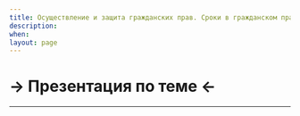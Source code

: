 ```yaml
---
title: Осуществление и защита гражданских прав. Сроки в гражданском праве
description:
when:
layout: page
---
```


<style>
td {
    border: 1px solid black;
    text-align: left;
    font-weight: 300;
}
</style>

# &rarr; <a id="goToPresentation" target="_blank">Презентация по теме</a> &larr;

<hr />

<!-- # Вопросы -->

<!-- 1. Понятие и способы осуществления гражданских прав и исполнения гражданских обязанностей. -->
<!-- 2. Пределы осуществления гражданских прав. -->
<!-- 3. Понятие и содержание права на защиту гражданских прав. -->
<!-- 4. Самозащита гражданских прав. -->
<!-- 5. Особенности различных способов защиты прав. -->
<!-- 6. Юридическое значение и виды сроков. -->
<!-- 7. Порядок исчисления сроков. -->
<!-- 8. Понятие и классификация сроков защиты гражданского права. Приведите примеры -->
<!--    споров, для разрешения которых законом предусмотрен обязательный -->
<!--    претензионный порядок. -->
<!-- 9. Принципы осуществления прав и исполнения обязанностей: -->
<!--    - Целеполагающие принципы: -->
<!--      - Принцип гарантированного осуществления гражданских прав и исполнения -->
<!--        обязанностей -->
<!--      - Принцип эффективности -->
<!--      - Принцип сочетания частных (личных) и общественных интересов -->
<!--    - Принципы-методы: -->
<!--      - Принцип беспрепятственного осуществления гражданских прав -->
<!--      - Принцип равенства участников гражданских правоотношений -->
<!--      - Принцип диспозитивности -->
<!--      - Принцип сохранения прав в случае отказа граждан и юридических лиц от этих -->
<!--        прав -->
<!--      - Принцип недопустимости злоупотребления правом -->
<!--      - Принцип соразмерности гражданских прав и обязанностей -->

<!-- # Задачи -->

<!-- ## Задача 1 -->

<!-- Одна из жительниц подъезда дома № 14 по улице Новомихайловской Валентина -->
<!-- Андреевна была любительницей кошек и собак. Семьи у пожилой женщины не было, -->
<!-- поэтому она после выхода на пенсию взяла из собачьего приюта четырех собак -->
<!-- разных пород, а также регулярно подбирала на улице бездомных кошек, число -->
<!-- которых за полгода достигло двенадцати. Домашние питомцы Валентины Андреевны -->
<!-- доставляли ей много радости, однако соседи по подъезду испытывали большие -->
<!-- неудобства: мало того, что им мешал шум, создаваемый животными, запахи из -->
<!-- квартиры Валентины Андреевны проникали на лестничную клетку, а затем и в -->
<!-- квартиры соседей. -->

<!-- Токаревы, являясь ближайшими соседями Валентины Андреевны в отчаянии вызвали -->
<!-- участкового с требованием прекратить безобразие. Однако участковый объяснил, что -->
<!-- ограничения по содержанию животных, влекущие наложение административного -->
<!-- взыскания в случае их невыполнения касаются только содержания диких и в том -->
<!-- числе редких животных. Также граждане должны соблюдать санитарно-гигиенические, -->
<!-- ветеринарные и требования по безопасности содержания животных. В частности -->
<!-- существует запрет на содержание животных в местах общего пользования, в -->
<!-- коммунальных квартирах, при наличии у соседей медицинских противопоказаний, -->
<!-- выгул без поводка и намордника и т.д. Уголовное наказание может последовать за -->
<!-- причинение тяжкого вреда по неосторожности при нападении животного и за жестокое -->
<!-- обращение с животным, повлекшее его гибель или увечье. Так как в действиях -->
<!-- соседки отсутствуют составы преступления и административного правонарушения, -->
<!-- привлечь к ответственности Валентину Андреевну невозможно и забрать животных -->
<!-- милиция не может. Инициативная группа соседей на следующий день обратилась за -->
<!-- консультацией к юристу. -->

<!-- **Вопросы:** -->

<!-- 1. Как определить пределы осуществления права? -->
<!-- 2. Какую консультацию по защите прав соседей должен дать юрист? -->
<!-- 3. Могут ли соседи требовать устранить препятствия в осуществлении своих прав -->
<!--    путем передачи животных Валентины Андреевны в собачий и кошачий приюты? -->

<!-- ## Задача 2 -->

<!-- Тарас и Надежда Ивановы расторгли брак в судебном порядке. В решении суда по -->
<!-- заявлению лиц, участвующих в деле было указано, что материальных претензий они -->
<!-- друг к другу не имеют, спор о месте проживания несовершеннолетнего ребенка -->
<!-- Даниила (12 лет) отсутствует. После расторжения брака бывшие супруги заключили -->
<!-- соглашение, в котором определили, что двухкомнатная квартира, приобретенная ими -->
<!-- во время брака, сохраняет статус общей собственности, но с определением равных -->
<!-- долей в праве. Пользование жилым помещением предоставляется Надежде Ивановой, -->
<!-- которая будет проживать в данной квартире с сыном Даниилом, Тарас же Иванов -->
<!-- право пользования этим жилым помещением утрачивает. Взамен этого Надежда -->
<!-- обязуется не предъявлять требования к бывшему супругу о содержании -->
<!-- несовершеннолетнего ребенка в виде взыскания алиментов до достижения Даниилом -->
<!-- совершеннолетнего возраста. Не считая данный договор алиментным соглашением, -->
<!-- бывшие супруги не стали обращаться к нотариусу за его удостоверением. Через год -->
<!-- Надежда попала в больницу с черепно-мозговой травмой и вследствие длительного -->
<!-- лечения, повлекшего значительные расходы на медикаменты и потерю в заработной -->
<!-- плате, стала испытывать материальные затруднения. К тому же сын занимался лыжным -->
<!-- спортом и затраты на экипировку и участие в соревнованиях так же были нагрузкой -->
<!-- на бюджет семьи. Подруга посоветовала Надежде обратиться в суд с требованием к -->
<!-- отцу Даниила и взыскать алименты на ребенка за прошедшее с расторжения брака -->
<!-- время. Однако Надежда сомневалась, что имеет на это право вследствие -->
<!-- подписанного с бывшим супругом договора. -->

<!-- **Вопросы:** -->

<!-- 1. Имеет ли юридическую силу подписанное между Надеждой и Тарасом Ивановыми -->
<!--    соглашение? -->
<!-- 2. Какие юридические последствия имеет отказ от субъективных гражданских прав? -->
<!-- 3. Как следует поступить Надежде Ивановой в сложившейся ситуации? -->

<!-- ## Задача 3 -->

<!-- Два брата Леонид и Яков получили в наследство от отца долю в праве общей -->
<!-- собственности на офисное помещение, расположенное в центре города. Кроме них -->
<!-- другими сособственниками были ООО «Янтарь» и гражданин Сидоренко Н.Н. -->

<!-- Леонид желал улучшить свои жилищные условия и нуждался в деньгах, поэтому решил -->
<!-- продать свою долю. Он обратился к директору ООО «Янтарь» Матвейчук А.А. с -->
<!-- предложением купить его долю, так как он слышал о намерениях общества постепенно -->
<!-- выкупить все помещение и считал его наиболее заинтересованным в приобретении. -->
<!-- Матвейчук А.А. разъяснил, что по закону у всех сособственников имеется -->
<!-- преимущественное перед третьими лицами право покупки продаваемой доли, поэтому -->
<!-- чтобы избежать конкуренции между сособственниками он предложил Леониду вступить -->
<!-- в качестве участника в ООО «Янтарь» с вкладом в уставный капитал в виде -->
<!-- принадлежащей ему доли в праве общей собственности. Он пояснил, что впоследствии -->
<!-- Леонид может выйти из состава участников общества с выплатой причитающейся ему -->
<!-- денежной суммы, соответствующей внесенному вкладу. -->

<!-- Леонид обратился к знакомому юристу с просьбой разъяснить ему правомерность -->
<!-- данного предложения. Он опасался, что другие сособственники, защищая свои -->
<!-- интересы, оспорят его действия по передаче доли обществу. -->

<!-- **Вопросы:** -->

<!-- 1. Каковы пределы осуществления гражданских прав? Дайте понятие «злоупотребление -->
<!--    правом». Является ли описанная ситуация примером злоупотребления правом? -->
<!-- 2. Могут ли другие сособственники оспорить сделку по внесению в качестве вклада -->
<!--    в уставной капитал доли в праве общей собственности? -->
<!-- 3. Какое разъяснение должен дать юрист по данному вопросу? -->

<!-- ## Задача 4 -->

<!-- Кулагина М. 5 марта купила в торговом центре «Омский» весенний плащ. Когда -->
<!-- Кулагина примерила новый плащ с сапогами, шляпкой и новой сумочкой, она поняла, -->
<!-- что новый плащ не согласуется с другими вещами стилистически. К тому же из -->
<!-- передачи «Модный приговор» она узнала, что темные тона старят как минимум на -->
<!-- десять лет. 20 марта Кулагина решила обменять плащ на другой по цвету и фасону. -->
<!-- Однако заведующая торговым центром отказалась обменивать товар, так как Кулагина -->
<!-- М. пропустила 14-дневный срок. Кулагина М. настаивала на удовлетворении своих -->
<!-- требований, пояснив, что 19 марта был выходной день – воскресенье, и центр был -->
<!-- закрыт. -->

<!-- Кто прав в данной ситуации? Как необходимо исчислять срок для обмена товара? -->
<!-- Каковы особенности окончания срока в нерабочий день? -->

<!-- ## Задача 5 -->

<!-- Новый директор ООО «Буря» Океанов П., избранный учредителями 11.11.2019 года, и -->
<!-- являющийся одним из его участников, в процессе ознакомления с документами -->
<!-- общества выяснил, что 20.07.2019 года общество совершило сделку по отчуждению -->
<!-- имущества, - земельного участка, площадью 500 ГА, супруге одного из участников. -->
<!-- Посчитав, что это сделка является сделкой с заинтересованностью Океанов П. решил -->
<!-- ее обжаловать. Он был уверен, что срок давности не истек, поскольку он узнал о -->
<!-- совершенной сделке только 20.11.2020 года. -->

<!-- С каким моментом закон связывает начало течения срока исковой давности? Каковы -->
<!-- особенности определения начала течения срока исковой давности в целях -->
<!-- оспаривания сделок для участников ООО? -->

<!-- Усатов К. 30.04.2011 года заключил с ПАО «Стройкредитбанк» договор банковского -->
<!-- вклада на два года на сумму 800 000 рублей по ставке 11% годовых. В августе 2011 -->
<!-- года Усатов К. уехал в Израиль в целях обмена опытом работы в сфере медицины. -->
<!-- Летом 2019 года Усатов вернулся домой и вспомнил, что у него имеется вклад в -->
<!-- Банке. Когда он обратился к сотруднику Банка с целью забрать вклад, сотрудник -->
<!-- банка отказал в этой просьбе со ссылкой на то, что срок действия договора истек. -->
<!-- Банк после окончания срока действия договора еще год начислял проценты по ставке -->
<!-- до востребования, а потом по условиям договора денежные средства автоматически -->
<!-- перешли Банку. -->

<!-- С какого момента начинают начисляться проценты по договору банковского вклада? В -->
<!-- чем особенность истечения срока действия договора по договору банковского -->
<!-- вклада? Можно ли ограничить право вкладчика на возврат вклада по первому -->
<!-- требованию? Применяются ли сроки исковой давности к такого рода отношениям? -->

<!-- ## Задача 6 -->

<!-- Борискин А. до того, как был призван в армию, жил с бабушкой и дедушкой в -->
<!-- трехкомнатной квартире. В результате приватизации указанной квартиры он стал -->
<!-- собственником 1/3 доли. За время пребывания Борискина А. в Вооруженных силах РФ -->
<!-- его бабушка и дедушка подали иски о деприватизации указанной квартиры и о -->
<!-- выселении Борискина А. из соответствующего жилья. В армии Борискин А. находился -->
<!-- несколько лет, так как после окончания срочной службы заключил контракт на 2 -->
<!-- года и служил в «горячей точке». Когда Борискин А. вернулся из армии ему -->
<!-- пришлось снимать комнату, так как проживать ему было негде. В связи с этим -->
<!-- Борискин А. обратился в суд с иском о признании права собственности на 1/3 -->
<!-- квартиры. Однако суд отказал ему в заявленных требованиях со ссылкой на то, что -->
<!-- с момента принятия решения суда о деприватизации прошло более трех лет, истек -->
<!-- срок давности. -->

<!-- Оцените законность решения суда. Когда в данной ситуации начинает течь срок -->
<!-- давности? В каких случаях происходит приостановление течения срока исковой -->
<!-- давности? -->

<!-- ## Задача 7 -->

<!-- Между Ломиным А. и АО «Ажурстрой» был заключен договор участия в долевом -->
<!-- строительстве многоквартирного жилого дома (объект). По условиям договора объект -->
<!-- должен был быть сдан в эксплуатацию 01.02.2013 года, но Застройщик нарушил сроки -->
<!-- и передал квартиры дольщикам только 01.07.2015 года. Ломин А. насчитал неустойку -->
<!-- в размере 250 тыс. рублей, но соответствующее требование предъявил только -->
<!-- 10.04.2016 года. Ответчик заявил в суде о пропуске срока исковой давности. Ломин -->
<!-- А., в свою очередь, подал заявление о восстановлении срока исковой давности, -->
<!-- ссылаясь на то, что осенью 2015 и зимой 2016 года он сильно болел, а в марте -->
<!-- 2016 года он находился в очередном отпуске за границей. -->

<!-- Кто прав в данной ситуации? Как решение примет суд? Назовите основания -->
<!-- восстановления сроков исковой давности? -->

<!-- Дополнительно: -->

<!-- 1. [Обобщение судебной практики по вопросам, связанным с применением норм закона, регулирующих исковую давность](https://xn--80az.xn--b1aew.xn--p1ai/upload/site128/document_file/Obobschenie_sudebnoy_praktiki_po_voprosam,_svyazannym_s_primen.pdf) -->
<!-- 2. [Пункт 12 Постановления Пленума Верховного Суда РФ, Пленума ВАС РФ от 28.02.1995 № 2/1 «О некоторых вопросах, связанных с введением в действие части первой Гражданского кодекса Российской Федерации»](http://www.consultant.ru/document/cons_doc_LAW_6186/) -->

<!-- # Задания -->

<!-- ## Задание 1 -->

<!-- Ознакомьтесь с Постановлением Пленума Верховного Суда РФ от 29.09.2015 № 43 (СПС -->
<!-- «КонсультантПлюс») и ответьте на вопросы: -->

<!-- 1. Что понимается под правом лица, подлежащим защите судом? -->
<!-- 2. О совокупности каких обстоятельств должно узнать лицо, чтобы начал течь срок -->
<!--    исковой давности? -->
<!-- 3. Когда начинает течь срок исковой давности по требованиям публично-правовых -->
<!--    образований в лице уполномоченных органов? -->
<!-- 4. Какова форма заявления о пропуске исковой давности? -->
<!-- 5. Течет ли срок исковой давности со дня обращения в суд за защитой нарушенного -->
<!--    права? -->
<!-- 6. В каких случаях течение срока исковой давности приостанавливается? -->
<!-- 7. Что считается днем обраения в суд за судебной защитой? -->
<!-- 8. Какие действия свидительствуют о признании долга? -->
<!-- 9. Какие уважительные причины являются основание для восстановления пропущенного -->
<!--    срока исковой давности? -->

<!-- ## Задание 2 -->

<!-- На какие виды товаров устанавливаются сроки годности и сроки службы? -->
<!-- Распределите номера указанных товаров по соответствующим ячейкам. -->

<!-- <\!-- +---------------+---------------+ -\-> -->
<!-- <\!-- |Срок годности  |               | -\-> -->
<!-- <\!-- +---------------+---------------+ -\-> -->
<!-- <\!-- |Срок службы    |               | -\-> -->
<!-- <\!-- +---------------+---------------+ -\-> -->

<!-- <table border="1"> -->
<!--   <tr> -->
<!--     <td align="left" valign="top"> -->
<!--       Срок годности -->
<!--     </td> -->
<!--     <td align="left" valign="top"> -->
<!--       &nbsp;&nbsp;&nbsp;&nbsp;&nbsp;&nbsp;&nbsp;&nbsp;&nbsp;&nbsp;&nbsp;&nbsp;&nbsp;&nbsp;&nbsp;&nbsp;&nbsp;&nbsp;&nbsp;&nbsp;&nbsp;&nbsp;&nbsp;&nbsp;&nbsp;&nbsp;&nbsp;&nbsp;&nbsp;&nbsp;&nbsp;&nbsp;&nbsp;&nbsp;&nbsp;&nbsp;&nbsp;&nbsp;&nbsp;&nbsp;&nbsp;&nbsp;&nbsp;&nbsp;&nbsp; -->
<!--     </td> -->
<!--   </tr> -->
<!--   <tr> -->
<!--     <td align="left" valign="top"> -->
<!--       Срок службы -->
<!--     </td> -->
<!--     <td align="left" valign="top"> -->
<!--       &nbsp;&nbsp;&nbsp;&nbsp;&nbsp;&nbsp;&nbsp;&nbsp;&nbsp;&nbsp;&nbsp;&nbsp;&nbsp;&nbsp;&nbsp;&nbsp;&nbsp;&nbsp;&nbsp;&nbsp;&nbsp;&nbsp;&nbsp;&nbsp;&nbsp;&nbsp;&nbsp;&nbsp;&nbsp;&nbsp;&nbsp;&nbsp;&nbsp;&nbsp;&nbsp;&nbsp;&nbsp;&nbsp;&nbsp;&nbsp;&nbsp;&nbsp;&nbsp;&nbsp;&nbsp; -->
<!--     </td> -->
<!--   </tr> -->
<!-- </table> -->

<!-- <\!-- +-------------------------+-------------------------+-------------------------+ -\-> -->
<!-- <\!-- |1) велосипед             |10) витамин «с»          |19) холодильник          | -\-> -->
<!-- <\!-- +-------------------------+-------------------------+-------------------------+ -\-> -->
<!-- <\!-- |2) набор шоколадных      |11) масло сливочное      |20) кофе натуральный     | -\-> -->
<!-- <\!-- |конфет                   |                         |растворимый              | -\-> -->
<!-- <\!-- +-------------------------+-------------------------+-------------------------+ -\-> -->
<!-- <\!-- |3) печенье овсяное       |12) чай «Бодрость»       |21) вода минеральная     | -\-> -->
<!-- <\!-- +-------------------------+-------------------------+-------------------------+ -\-> -->
<!-- <\!-- |4) телевизор             |13) зефир в шоколаде     |22) музыкальный центр    | -\-> -->
<!-- <\!-- +-------------------------+-------------------------+-------------------------+ -\-> -->
<!-- <\!-- |5) смартфон              |14) крем для рук         |23) стиральная машина    | -\-> -->
<!-- <\!-- +-------------------------+-------------------------+-------------------------+ -\-> -->
<!-- <\!-- |6) глазные капли         |15) микроволновая печь   |24) молоко 3%            | -\-> -->
<!-- <\!-- +-------------------------+-------------------------+-------------------------+ -\-> -->
<!-- <\!-- |7) рыбные консервы       |16) таблетки от головной |25) корм для собак       | -\-> -->
<!-- <\!-- |                         |боли                     |                         | -\-> -->
<!-- <\!-- +-------------------------+-------------------------+-------------------------+ -\-> -->
<!-- <\!-- |8) мобильный телефон     |17) видеомагнитофон      |26) фруктовое варенье    | -\-> -->
<!-- <\!-- +-------------------------+-------------------------+-------------------------+ -\-> -->
<!-- <\!-- |9) кефир                 |18) жевательная резинка  |27) фен                  | -\-> -->
<!-- <\!-- +-------------------------+-------------------------+-------------------------+ -\-> -->

<!-- <table border="1"> -->
<!--   <tr> -->
<!--     <td align="left" valign="top"> -->
<!--       1) велосипед -->
<!--     </td> -->
<!--     <td align="left" valign="top"> -->
<!--       10) витамин «с» -->
<!--     </td> -->
<!--     <td align="left" valign="top"> -->
<!--       19) холодильник -->
<!--     </td> -->
<!--   </tr> -->
<!--   <tr> -->
<!--     <td align="left" valign="top"> -->
<!--       2) набор шоколадных      <br /> -->
<!--       конфет -->
<!--     </td> -->
<!--     <td align="left" valign="top"> -->
<!--       11) масло сливочное      <br /> -->
<!--     </td> -->
<!--     <td align="left" valign="top"> -->
<!--       20) кофе натуральный     <br /> -->
<!--       растворимый -->
<!--     </td> -->
<!--   </tr> -->
<!--   <tr> -->
<!--     <td align="left" valign="top"> -->
<!--       3) печенье овсяное -->
<!--     </td> -->
<!--     <td align="left" valign="top"> -->
<!--       12) чай «Бодрость» -->
<!--     </td> -->
<!--     <td align="left" valign="top"> -->
<!--       21) вода минеральная -->
<!--     </td> -->
<!--   </tr> -->
<!--   <tr> -->
<!--     <td align="left" valign="top"> -->
<!--       4) телевизор -->
<!--     </td> -->
<!--     <td align="left" valign="top"> -->
<!--       13) зефир в шоколаде -->
<!--     </td> -->
<!--     <td align="left" valign="top"> -->
<!--       22) музыкальный центр -->
<!--     </td> -->
<!--   </tr> -->
<!--   <tr> -->
<!--     <td align="left" valign="top"> -->
<!--       5) смартфон -->
<!--     </td> -->
<!--     <td align="left" valign="top"> -->
<!--       14) крем для рук -->
<!--     </td> -->
<!--     <td align="left" valign="top"> -->
<!--       23) стиральная машина -->
<!--     </td> -->
<!--   </tr> -->
<!--   <tr> -->
<!--     <td align="left" valign="top"> -->
<!--       6) глазные капли -->
<!--     </td> -->
<!--     <td align="left" valign="top"> -->
<!--       15) микроволновая печь -->
<!--     </td> -->
<!--     <td align="left" valign="top"> -->
<!--       24) молоко 3% -->
<!--     </td> -->
<!--   </tr> -->
<!--   <tr> -->
<!--     <td align="left" valign="top"> -->
<!--       7) рыбные консервы       <br /> -->
<!--     </td> -->
<!--     <td align="left" valign="top"> -->
<!--       16) таблетки от головной <br /> -->
<!--       боли -->
<!--     </td> -->
<!--     <td align="left" valign="top"> -->
<!--       25) корм для собак       <br /> -->
<!--     </td> -->
<!--   </tr> -->
<!--   <tr> -->
<!--     <td align="left" valign="top"> -->
<!--       8) мобильный телефон -->
<!--     </td> -->
<!--     <td align="left" valign="top"> -->
<!--       17) видеомагнитофон -->
<!--     </td> -->
<!--     <td align="left" valign="top"> -->
<!--       26) фруктовое варенье -->
<!--     </td> -->
<!--   </tr> -->
<!--   <tr> -->
<!--     <td align="left" valign="top"> -->
<!--       9) кефир -->
<!--     </td> -->
<!--     <td align="left" valign="top"> -->
<!--       18) жевательная резинка -->
<!--     </td> -->
<!--     <td align="left" valign="top"> -->
<!--       27) фен -->
<!--     </td> -->
<!--   </tr> -->
<!-- </table> -->

<!-- ## Задание 3 -->

<!-- Выполнить тест со ссылками на нормы права. -->

<!-- 1. Течение исковой давности прерывается: -->

<!--    а) наступлением чрезвычайных и непредотвратимых при данных условиях обстоятельств; -->

<!--    б) приостановлением действия закона или иного правового акта, регулирующего соответствующее отношение; -->

<!--    в) совершением обязанным лицом действий, свидетельствующих о признании долга;" -->

<!--    г) установленной на основании закона Правительством РФ отсрочкой исполнения обязательств; -->

<!--    д) признанием истца или ответчика несостоятельным. -->

<!-- 2. Срок, в течение которого управомоченный субъект вправе обратиться непосредственно к обязанному лицу в целях урегулирования возникшего между ними разногласия до обращения в суд: -->

<!--    а) пресекательный; -->

<!--    б) преклюзивный; -->

<!--    в) гарантийный; -->

<!--    г) претензионный; -->

<!--    д) срок службы. -->

<!-- 3. Сроки, в течение которых нарушенное или оспариваемое право подлежит защите: -->

<!--    а) сроки исполнения обязанностей; -->

<!--    б) сроки защиты гражданских прав; -->

<!--    в) сроки годности; -->

<!--    г) сроки службы; -->

<!--    д) гарантийные сроки. -->

<!-- 4. Сроки, установленные в качестве исключений из общего правила и действующие в случаях, прямо указанных в законе: -->

<!--    а) специальные; -->

<!--    б) общие; -->

<!--    в) разумные; -->

<!--    г) определенные; -->

<!--    д) неопределенные. -->

<!-- 5. Сроки, установленные судом: -->

<!--    а) законные; -->

<!--    б) подзаконные; -->

<!--    в) договорные; -->

<!--    г) судебные; -->

<!--    д) обычные. -->

<!-- 6. 6-месячный срок, установленный для принятия наследства или отказа от него, является сроком: -->

<!--    а) договорным; -->

<!--    б) судебным; -->

<!--    в) административным; -->

<!--    г) законным; -->

<!--    д) внедоговорным. -->

<!-- 7. Сроки, в течение которых обязанное лицо должно совершить действие, составляющее содержание этой обязанности: -->

<!--    а) сроки защиты гражданских прав; -->

<!--    б) сроки осуществления гражданских прав; -->

<!--    в) сроки исполнения обязанностей; -->

<!--    г) сроки реализации гражданских прав; -->

<!--    д) сроки применения гражданских прав." -->

<!-- 8. Для таких товаров, как продукты питания, изделия бытовой химии, парфюмерные товары, устанавливаются сроки: -->

<!--    а) годности; -->

<!--    б) реализации; -->

<!--    в) транспортабельности; -->

<!--    г) службы; -->

<!--    д) испытания. -->

<!-- 9. Исковая давность начинает течь со дня: -->

<!--    а) когда стороны вступили в договорные отношения; -->

<!--    б) когда лицо узнало или должно было узнать о нарушении своего права; -->

<!--    в) когда стороны обязательства начали исполнять свои обязанности; -->

<!--    г) когда гражданин или юридическое лицо приобретают правоспособность; -->

<!--    д) когда между субъектами гражданских правоотношений возник спор. -->

<!-- 10. Возможность принудительного осуществления требования истца через суд: -->

<!--     а) право на иск в процессуальном смысле; -->

<!--     б) право на иск в объективном смысле; -->

<!--     в) право на иск в субъективном смысле; -->

<!--     г) право на иск в фактическом смысле; -->

<!--     д) право на иск в материальном смысле. -->

<!-- 11. Общий срок исковой давности, начавший течь 20 августа 2018 г., истечет: -->

<!--     а) 20 августа 2019 г.; -->

<!--     б) 10 августа 2018 г.; -->

<!--     в) 20 августа 2020 г.; -->

<!--     г) 10 августа 2021 г.; -->

<!--     д) 20 августа 2021 г. -->

<!-- 12. Срок исковой давности по требованию о признании оспоримой сделки недействительной и о применении последствий ее недействительности составляет: -->

<!--     а) 1 год; -->

<!--     б) 2 года; -->

<!--     в) 3 года; -->

<!--     г) 5 лет; -->

<!--     д) 15 лет. -->

<!-- 13. Срок исковой давности по требованиям о применении последствий недействительности ничтожной сделки и о признании такой сделки недействительной составляет: -->

<!--     а) 2 года; -->

<!--     б) 6 месяцев; -->

<!--     в) 10 лет; -->

<!--     г) 3 года; -->

<!--     д) 1 год. -->

<!-- 14. Сроки, которые точно определены законом и которые не могут быть изменены по соглашению сторон: -->

<!--     а) императивные; -->

<!--     б) диспозитивные; -->

<!--     в) общие; -->

<!--     г) специальные; -->

<!--     д) абсолютно определенные. -->
